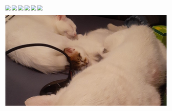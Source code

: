 <a href="https://github.com/YoraiLevi/ansible_collections">
<img align="center" src="https://github-readme-stats-one-theta-17.vercel.app/api/pin/?username=YoraiLevi&repo=ansible_collections&theme=github_dark&max_lines=2" /></a>
<a href="https://github.com/YoraiLevi/MyFuckingWikiOfEverything">
<img align="center" src="https://github-readme-stats-one-theta-17.vercel.app/api/pin/?username=YoraiLevi&repo=MyFuckingWikiOfEverything&theme=github_dark&max_lines=2" /></a>
<a href="https://github.com/YoraiLevi/ansible_playbooks">
<img align="center" src="https://github-readme-stats-one-theta-17.vercel.app/api/pin/?username=YoraiLevi&repo=ansible_playbooks&theme=github_dark&max_lines=2" /></a>
<a href="https://github.com/YoraiLevi/autohotkeys">
<img align="center" src="https://github-readme-stats-one-theta-17.vercel.app/api/pin/?username=YoraiLevi&repo=autohotkeys&theme=github_dark&max_lines=2" /></a>
<a href="https://github.com/YoraiLevi/RedditAnalysis">
<img align="center" src="https://github-readme-stats-one-theta-17.vercel.app/api/pin/?username=YoraiLevi&repo=RedditAnalysis&theme=github_dark&max_lines=2" /></a>
<a href="https://github.com/YoraiLevi/Problems_From_The_Discrete_To_The_Continuous_Chapter_3_Probabilistic_Packing_Problem">
<img align="center" src="https://github-readme-stats-one-theta-17.vercel.app/api/pin/?username=YoraiLevi&repo=Problems_From_The_Discrete_To_The_Continuous_Chapter_3_Probabilistic_Packing_Problem&theme=github_dark&max_lines=2" /></a>

![](resources/README/header_image.jpg)
